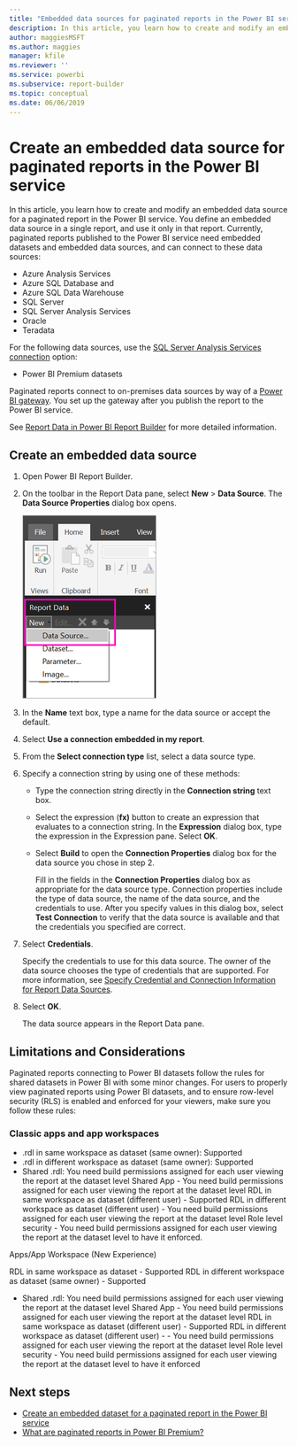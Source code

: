 ```yaml
---
title: "Embedded data sources for paginated reports in the Power BI service"
description: In this article, you learn how to create and modify an embedded data source in a paginated report in the Power BI service.
author: maggiesMSFT
ms.author: maggies
manager: kfile
ms.reviewer: ''
ms.service: powerbi
ms.subservice: report-builder
ms.topic: conceptual
ms.date: 06/06/2019
---
```


# Create an embedded data source for paginated reports in the Power BI service

In this article, you learn how to create and modify an embedded data source for a paginated report in the Power BI service. You define an embedded data source in a single report, and use it only in that report. Currently, paginated reports published to the Power BI service need embedded datasets and embedded data sources, and can connect to these data sources:

- Azure Analysis Services
- Azure SQL Database and 
- Azure SQL Data Warehouse
- SQL Server
- SQL Server Analysis Services
- Oracle 
- Teradata 

For the following data sources, use the [SQL Server Analysis Services connection](service-premium-connect-tools.md) option:

- Power BI Premium datasets

Paginated reports connect to on-premises data sources by way of a [Power BI gateway](service-gateway-getting-started.md). You set up the gateway after you publish the report to the Power BI service.

See [Report Data in Power BI Report Builder](report-builder-data.md) for more detailed information.

## Create an embedded data source
  
1. Open Power BI Report Builder.

1. On the toolbar in the Report Data pane, select **New** > **Data Source**. The **Data Source Properties** dialog box opens.

    ![New Data Source](media/paginated-reports-embedded-data-source/power-bi-paginated-new-data-source.png)
  
2.  In the **Name** text box, type a name for the data source or accept the default.  
  
3.  Select **Use a connection embedded in my report**.  
  
1.  From the **Select connection type** list, select a data source type. 

1.  Specify a connection string by using one of these methods:  
  
    -   Type the connection string directly in the **Connection string** text box. 
  
    -   Select the expression (**fx)** button to create an expression that evaluates to a connection string. In the **Expression** dialog box, type the expression in the Expression pane. Select **OK**. 
  
    -   Select **Build** to open the **Connection Properties** dialog box for the data source you chose in step 2.  
  
        Fill in the fields in the **Connection Properties** dialog box as appropriate for the data source type. Connection properties include the type of data source, the name of the data source, and the credentials to use. After you specify values in this dialog box, select **Test Connection** to verify that the data source is available and that the credentials you specified are correct.  
  
4.  Select **Credentials**.  
  
     Specify the credentials to use for this data source. The owner of the data source chooses the type of credentials that are supported. For more information, see [Specify Credential and Connection Information for Report Data Sources](https://docs.microsoft.com/sql/reporting-services/report-data/specify-credential-and-connection-information-for-report-data-sources).
  
5.  Select **OK**.  
  
     The data source appears in the Report Data pane.  
     
## Limitations and Considerations

Paginated reports connecting to Power BI datasets follow the rules for shared datasets in Power BI with some minor changes.  For users to properly view paginated reports using Power BI datasets, and to ensure  row-level security (RLS) is enabled and enforced for your viewers, make sure you follow these rules:

### Classic apps and app workspaces

- .rdl in same workspace as dataset (same owner): Supported
- .rdl in different workspace as dataset (same owner): Supported
- Shared .rdl: You need build permissions assigned for each user viewing the report at the dataset level
Shared App	- You need build permissions assigned for each user viewing the report at the dataset level
RDL in same workspace as dataset (different user)	- Supported
RDL in different workspace as dataset (different user)	- You need build permissions assigned for each user viewing the report at the dataset level
Role level security	- You need build permissions assigned for each user viewing the report at the dataset level to have it enforced.

Apps/App Workspace (New Experience)

RDL in same workspace as dataset - Supported
RDL in different workspace as dataset (same owner)	- Supported
- Shared .rdl: You need build permissions assigned for each user viewing the report at the dataset level
Shared App	-  You need build permissions assigned for each user viewing the report at the dataset level
RDL in same workspace as dataset (different user) - Supported
RDL in different workspace as dataset (different user)	- - You need build permissions assigned for each user viewing the report at the dataset level
Role level security - You need build permissions assigned for each user viewing the report at the dataset level to have it enforced

## Next steps

- [Create an embedded dataset for a paginated report in the Power BI service](paginated-reports-create-embedded-dataset.md)
- [What are paginated reports in Power BI Premium?](paginated-reports-report-builder-power-bi.md)
